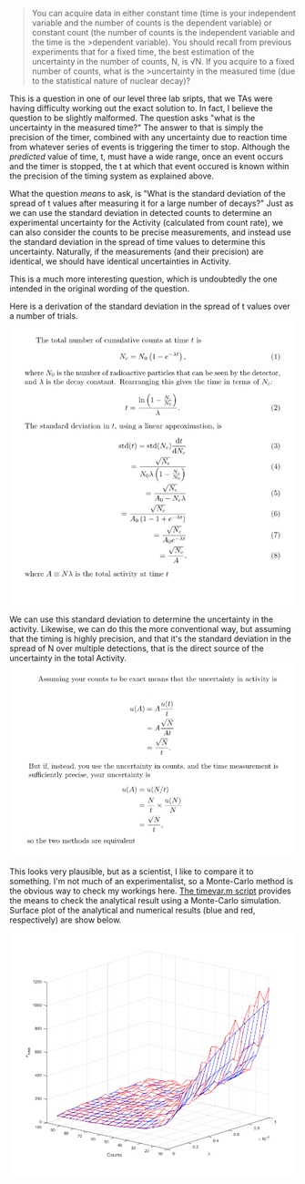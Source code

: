 
>You can acquire data in either constant time (time is your independent variable and the number of counts is 
>the dependent variable) or constant count (the number of counts is the independent variable and the time is the >dependent variable). You should recall from previous experiments that for a fixed time, the best estimation of 
>the uncertainty in the number of counts, N, is √N. If you acquire to a fixed number of counts, what is the >uncertainty in the measured time (due to the statistical nature of nuclear decay)?

This is a question in one of our level three lab sripts, that we TAs were having difficulty working out the exact solution to. In fact, I believe the question to be slightly malformed. The question asks "what is the uncertainty in the measured time?" The answer to that is simply the precision of the timer, combined with any uncertainty due to reaction time from whatever series of events is triggering the timer to stop. Although the *predicted* value of time, t, must have a wide range, once an event occurs and the timer is stopped, the t at which that event occured is known within the precision of the timing system as explained above.

What the question *means* to ask, is "What is the standard deviation of the spread of t values after measuring it for a large number of decays?" Just as we can use the standard deviation in detected counts to determine an experimental uncertainty for the Activity (calculated from count rate), we can also consider the counts to be precise measurements, and instead use the standard deviation in the spread of time values to determine this uncertainty. Naturally, if the measurements (and their precision) are identical, we should have identical uncertainties in Activity.

This is a much more interesting question, which is undoubtedly the one intended in the original wording of the question. 

Here is a derivation of the standard deviation in the spread of t values over a number of trials.
![uncertainty caluclation](std_t.png)

We can use this standard deviation to determine the uncertainty in the activity. Likewise, we can do this the more conventional way, but assuming that the timing is highly precision, and that it's the standard deviation in the spread of N over multiple detections, that is the direct source of the uncertainty in the total Activity.
![uncertainty caluclation](uncertainties.png)

This looks very plausible, but as a scientist, I like to compare it to something. I'm not much of an experimentalist, so a Monte-Carlo method is the obvious way to check my workings here. [The timevar.m script](timevar.m) provides the means to check the analytical result using a Monte-Carlo simulation. Surface plot of the analytical and numerical results (blue and red, respectively) are show below.

![analytical-numerical](timevar.png)